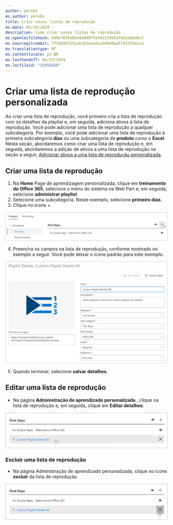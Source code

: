 ```yaml
---
author: pkrebs
ms.author: pkrebs
title: Criar novas listas de reprodução
ms.date: 02/18/2019
description: Como criar novas listas de reprodução
ms.openlocfilehash: b89e70fbe02e9a890759f832195037dd2ddbd8cf
ms.sourcegitcommit: 775d6807291ab263eea5ec649d9aaf1933fb41ca
ms.translationtype: MT
ms.contentlocale: pt-BR
ms.lasthandoff: 04/23/2019
ms.locfileid: "32055818"
---
```

# <a name="create-a-custom-playlist"></a>Criar uma lista de reprodução personalizada

Ao criar uma lista de reprodução, você primeiro cria a lista de reprodução com os detalhes da playlist e, em seguida, adiciona ativos à lista de reprodução. Você pode adicionar uma lista de reprodução a qualquer subcategoria. Por exemplo, você pode adicionar uma lista de reprodução à primeira subcategoria **dias** ou uma subcategoria de **produto** como o **Excel**. Nesta seção, abordaremos como criar uma lista de reprodução e, em seguida, abordaremos a adição de ativos a uma lista de reprodução na seção a seguir, [Adicionar ativos a uma lista de reprodução personalizada](custom_addassets.md).

## <a name="create-a-playlist"></a>Criar uma lista de reprodução 

1. Na **Home** Page de aprendizagem personalizada, clique em **treinamento do Office 365**, selecione o menu do sistema na Web Part e, em seguida, selecione **administrar playlist**. 
2. Selecione uma subcategoria. Neste exemplo, selecione **primeiro dias**.  
3. Clique no ícone +.  

![CG-newplaylistbtn. png](media/cg-newplaylistbtn.png)

4.  Preencha os campos na lista de reprodução, conforme mostrado no exemplo a seguir. Você pode deixar o ícone padrão para este exemplo. 

![CG-newplaylistdetails. png](media/cg-newplaylistdetails.png)

5.  Quando terminar, selecione **salvar detalhes**. 

## <a name="edit-a-playlist"></a>Editar uma lista de reprodução

- Na página **Administração de aprendizado personalizada** , clique na lista de reprodução e, em seguida, clique em **Editar detalhes**.  

![CG-editplaylist. png](media/cg-editplaylist.png)

### <a name="delete-a-playlist"></a>Excluir uma lista de reprodução

- Na página Administração de aprendizado personalizada, clique no ícone **excluir** da lista de reprodução.  

![CG-deleteplaylist. png](media/cg-deleteplaylist.png)